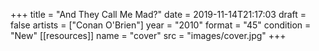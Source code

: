 +++
title = "And They Call Me Mad?"
date = 2019-11-14T21:17:03
draft = false
artists = ["Conan O'Brien"]
year = "2010"
format = "45"
condition = "New"
[[resources]]
  name = "cover"
  src = "images/cover.jpg"
+++

